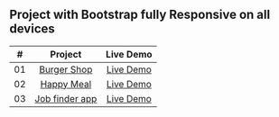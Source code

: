 <h2>Project with Bootstrap fully Responsive on all devices</h2>

<table>
  <thead>
    <tr>
<th align="center">#</th>
<th align="center">Project</th>
<th align="center">Live Demo</th>
</tr>
  </thead>
  <tbody>
    <tr>
<td align="center">01</td>
<td align="center"><a href="https://github.com/sainijitendrakumar/Bootstrap-Projects/tree/main/burger%20shop">Burger Shop</a></td>
<td align="center"><a href="https://bootstrap-projects-six.vercel.app/" rel="nofollow">Live Demo</a></td>
</tr>
    <tr>
<td align="center">02</td>
<td align="center"><a href="https://github.com/sainijitendrakumar/Bootstrap-Projects/tree/main/food%20Delivary">Happy Meal</a></td>
<td align="center"><a href="https://bootstrap-projects-6xxw.vercel.app/" rel="nofollow">Live Demo</a></td>
</tr>
     <tr>
<td align="center">03</td>
<td align="center"><a href="https://github.com/sainijitendrakumar/Bootstrap-Projects/tree/main/job-finder-bootstrap">Job finder app</a></td>
<td align="center"><a href="https://bootstrap-projects-h4ug.vercel.app/" rel="nofollow">Live Demo</a></td>
</tr>
  </tbody>
</table>
